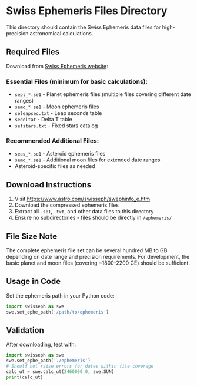 # Swiss Ephemeris Files Directory

This directory should contain the Swiss Ephemeris data files for high-precision astronomical calculations.

## Required Files

Download from [Swiss Ephemeris website](https://www.astro.com/swisseph/swephinfo_e.htm):

### Essential Files (minimum for basic calculations):
- `sepl_*.se1` - Planet ephemeris files (multiple files covering different date ranges)
- `semo_*.se1` - Moon ephemeris files
- `seleapsec.txt` - Leap seconds table
- `sedeltat` - Delta T table
- `sefstars.txt` - Fixed stars catalog

### Recommended Additional Files:
- `seas_*.se1` - Asteroid ephemeris files
- `semo_*.se1` - Additional moon files for extended date ranges
- Asteroid-specific files as needed

## Download Instructions

1. Visit https://www.astro.com/swisseph/swephinfo_e.htm
2. Download the compressed ephemeris files
3. Extract all `.se1`, `.txt`, and other data files to this directory
4. Ensure no subdirectories - files should be directly in `/ephemeris/`

## File Size Note

The complete ephemeris file set can be several hundred MB to GB depending on date range and precision requirements. For development, the basic planet and moon files (covering ~1800-2200 CE) should be sufficient.

## Usage in Code

Set the ephemeris path in your Python code:
```python
import swisseph as swe
swe.set_ephe_path('/path/to/ephemeris')
```

## Validation

After downloading, test with:
```python
import swisseph as swe
swe.set_ephe_path('./ephemeris')
# Should not raise errors for dates within file coverage
calc_ut = swe.calc_ut(2460000.0, swe.SUN)  
print(calc_ut)
```